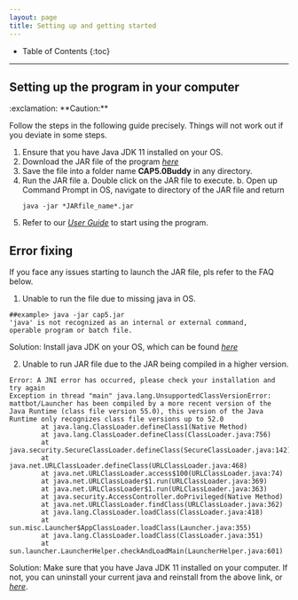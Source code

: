 ```yaml
---
layout: page
title: Setting up and getting started
---
```


* Table of Contents
{:toc}


--------------------------------------------------------------------------------------------------------------------

## Setting up the program in your computer

<div markdown="span" class="alert alert-warning">:exclamation: **Caution:**

Follow the steps in the following guide precisely. Things will not work out if you deviate in some steps.
</div>

1. Ensure that you have Java JDK 11 installed on your OS.
2. Download the JAR file of the program [_here_](https://github.com/AY2021S1-CS2103T-F12-3)
3. Save the file into a folder name **CAP5.0Buddy** in any directory.
4. Run the JAR file
    a. Double click on the JAR file to execute.
    b. Open up Command Prompt in OS, navigate to directory of the JAR file and return
    ```
    java -jar *JARfile_name*.jar
    ```
5. Refer to our [_User Guide_](UserGuide.md) to start using the program.

## Error fixing
If you face any issues starting to launch the JAR file, pls refer to the FAQ below.

1. Unable to run the file due to missing java in OS.

```
##example> java -jar cap5.jar
'java' is not recognized as an internal or external command,
operable program or batch file.
```
Solution:
Install java JDK on your OS, which can be found [_here_](https://www.oracle.com/java/technologies/javase-jdk11-downloads.html)

2. Unable to run JAR file due to the JAR being compiled in a higher version.

```
Error: A JNI error has occurred, please check your installation and try again
Exception in thread "main" java.lang.UnsupportedClassVersionError: mattbot/Launcher has been compiled by a more recent version of the Java Runtime (class file version 55.0), this version of the Java Runtime only recognizes class file versions up to 52.0
        at java.lang.ClassLoader.defineClass1(Native Method)
        at java.lang.ClassLoader.defineClass(ClassLoader.java:756)
        at java.security.SecureClassLoader.defineClass(SecureClassLoader.java:142)
        at java.net.URLClassLoader.defineClass(URLClassLoader.java:468)
        at java.net.URLClassLoader.access$100(URLClassLoader.java:74)
        at java.net.URLClassLoader$1.run(URLClassLoader.java:369)
        at java.net.URLClassLoader$1.run(URLClassLoader.java:363)
        at java.security.AccessController.doPrivileged(Native Method)
        at java.net.URLClassLoader.findClass(URLClassLoader.java:362)
        at java.lang.ClassLoader.loadClass(ClassLoader.java:418)
        at sun.misc.Launcher$AppClassLoader.loadClass(Launcher.java:355)
        at java.lang.ClassLoader.loadClass(ClassLoader.java:351)
        at sun.launcher.LauncherHelper.checkAndLoadMain(LauncherHelper.java:601)
```
Solution:
Make sure that you have Java JDK 11 installed on your computer. If not, you can uninstall your current java and reinstall from the above link, or [_here_](https://www.oracle.com/java/technologies/javase-jdk11-downloads.html).
